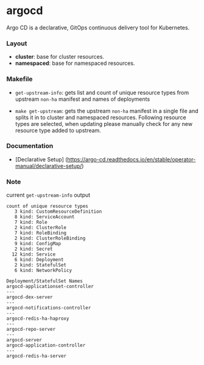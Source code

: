 # argocd
Argo CD is a declarative, GitOps continuous delivery tool for Kubernetes.


### Layout
- __cluster__: base for cluster resources.
- __namespaced__: base for namespaced resources.

### Makefile
- `get-upstream-info`: gets list and count of unique resource types from upstream `non-ha` manifest
and names of deployments

- `make get-upstream`: gets the upstream `non-ha` manifest in a single file and splits it 
in to cluster and namespaced resources. 
Following resource types are selected, when updating please manually check for 
any new resource type added to upstream. 

### Documentation
* [Declarative Setup] (https://argo-cd.readthedocs.io/en/stable/operator-manual/declarative-setup/)

### Note
current `get-upstream-info` output
```
count of unique resource types
   3 kind: CustomResourceDefinition
   8 kind: ServiceAccount
   7 kind: Role
   2 kind: ClusterRole
   7 kind: RoleBinding
   2 kind: ClusterRoleBinding
   9 kind: ConfigMap
   2 kind: Secret
  12 kind: Service
   6 kind: Deployment
   2 kind: StatefulSet
   6 kind: NetworkPolicy

Deployment/StatefulSet Names
argocd-applicationset-controller
---
argocd-dex-server
---
argocd-notifications-controller
---
argocd-redis-ha-haproxy
---
argocd-repo-server
---
argocd-server
argocd-application-controller
---
argocd-redis-ha-server
```
